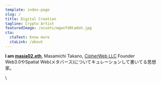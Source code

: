 ```yaml
---
template: index-page
slug: /
title: Digital Creation
tagline: Crypto Artist
featuredImage: /assets/mgwnfd8tadoh.jpg
cta:
  ctaText: Know more
  ctaLink: /about
---
```

**I am [masia02.eth](https://masia02.eth.link/)**, Masamichi Takano, [CipherWeb LLC](https://www.cipher-web.com/) Founder\
Web3.0やSpatial Web(メタバース)についてキュレーションして書いてる思想家。

<link href="https://cdn.jsdelivr.net/npm/shareon@1.2.1/dist/shareon.min.css"
      rel="stylesheet">
<script src="https://cdn.jsdelivr.net/npm/shareon@1.2.1/dist/shareon.min.js"
        type="text/javascript"></script>

<div class="shareon">\
    <a href="https://twitter.com/masia02" class="twitter"></a>
    <a href="https://www.facebook.com/masia02" class="facebook"></a>
    <a href="https://www.instagram.com/masia02/" class="instagram"></a>
    <a href="https://www.linkedin.com/in/masia02/" class="linkedin"></a>
    <a href="https://www.pinterest.jp/masia02/" class="pinterest"></a>
    <a href="https://www.reddit.com/user/masia02" class="reddit"></a>
</div>